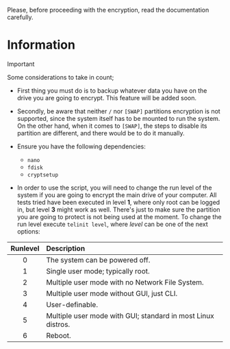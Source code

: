 ﻿Please, before proceeding with the encryption, read the documentation carefully.

# Information

> [!IMPORTANT] 
> Some considerations to take in count;
> - First thing you must do is to backup whatever data you have on the drive you are going to encrypt. This feature will be added soon.
> 
> - Secondly,  be aware that neither `/` nor `[SWAP]` partitions encryption is not supported, since the system itself has to be mounted to run the system. On the other hand, when it comes to `[SWAP]`, the steps to disable its partition are different, and there would be to do it manually. 
> 
> - Ensure you have the following dependencies:
>   - `nano`
>   - `fdisk`
>   - `cryptsetup` 
>
> - In order to use the script, you will need to change the run level of the system if you are going to encrypt the main drive of your computer. All tests tried have been executed in level **1**, where only root can be logged in, but level **3** might work as well. There's just to make sure the partition you are going to protect is not being used at the moment. To change the run level execute `telinit level`, where *level* can be one of the next options:
>
>  <div align="center">
>  
>  | **Runlevel** |                        **Description**                       						|
> |:------------:|:--------------------------------------------------------------------	|
> |       0      |                The system can be powered off.                					|
> |       1      |               Single user mode; typically root.              						|
> |       2      |        Multiple user mode with no Network File System.       		|
> |       3      |           Multiple user mode without GUI, just CLI.          				|
> |       4      |                        User-definable.                        									|
> |       5      | Multiple user mode with GUI; standard in most Linux distros.	|
> |       6      |                            Reboot.                            										|
>
>  </div>
>  


  


